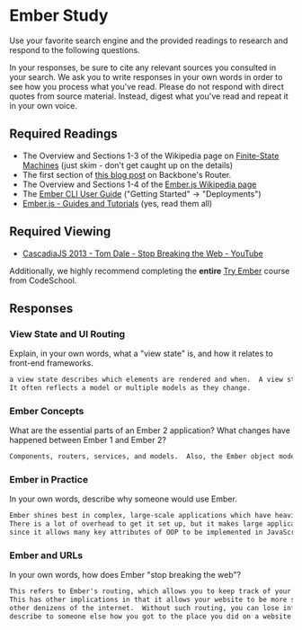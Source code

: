 # Ember Study

Use your favorite search engine and the provided readings to research and
respond to the following questions.

In your responses, be sure to cite any relevant sources you consulted in your
search. We ask you to write responses in your own words in order to see how you
process what you've read. Please do not respond with direct quotes from source
material. Instead, digest what you've read and repeat it in your own voice.

## Required Readings

-   The Overview and Sections 1-3 of the Wikipedia page on [Finite-State Machines](https://en.wikipedia.org/wiki/Finite-state_machine)
    (just skim - don't get caught up on the details)
-   The first section of [this blog post](http://pragmatic-backbone.com/routing-and-controllers) on
    Backbone's Router.
-   The Overview and Sections 1-4 of the [Ember.js Wikipedia page](https://en.wikipedia.org/wiki/Ember.js)
-   The [Ember CLI User Guide](http://ember-cli.com/user-guide/)
    ("Getting Started" -> "Deployments")
-   [Ember.js - Guides and Tutorials](https://guides.emberjs.com/v2.4.0/) (yes,
    read them all)

## Required Viewing

-   [CascadiaJS 2013 - Tom Dale - Stop Breaking the Web - YouTube](https://www.youtube.com/watch?v=BQ6at0addi4)

Additionally, we highly recommend completing the **entire** [Try
Ember](https://www.codeschool.com/courses/try-ember) course from CodeSchool.

## Responses

### View State and UI Routing

Explain, in your own words, what a "view state" is, and how it relates to
 front-end frameworks.

```md
a view state describes which elements are rendered and when.  A view state does not necessarily concern itself with how it transitions between other states.
It often reflects a model or multiple models as they change.
```

### Ember Concepts

What are the essential parts of an Ember 2 application?
What changes have happened between Ember 1 and Ember 2?

```md
Components, routers, services, and models.  Also, the Ember object model which contains some/all of the aforementioned parts.
```

### Ember in Practice

In your own words, describe why someone would use Ember.

```md
Ember shines best in complex, large-scale applications which have heavily interacting pieces and places where components can be reused significantly.
There is a lot of overhead to get it set up, but it makes large applications easy to manage and maintain over time as well as extend functionality,
since it allows many key attributes of OOP to be implemented in JavaScript (before classes et cetera became a native part of JS).
```

### Ember and URLs

In your own words, how does Ember "stop breaking the web"?

```md
This refers to Ember's routing, which allows you to keep track of your own state via URLs and transition to and from previous states easily.  
This has other implications in that it allows your website to be more shareable since you can easily send semantic URLs to collaborators, friends, and
other denizens of the internet.  Without such routing, you can lose information if you try to navigate away to a different page, and you cannot as easily
describe to someone else how you got to the place you did on a website.
```
